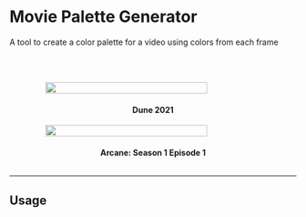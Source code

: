 <h1> Movie Palette Generator </h1>

<p>A tool to create a color palette for a video using colors from each frame</p>

<br><br>

<div style="display:flex; flex-direction:column; justify-content:center;  align-items:center;">
    <image src="samples/dune2021.png" width="75%"></image>
    <h4>Dune 2021</h4>
</div>

<div style="display:flex; flex-direction:column; justify-content:center;  align-items:center;">
    <image src="samples/Arcane_1x01.png" width="75%"></image>
    <h4>Arcane: Season 1 Episode 1</h4>
</div>



---
<h2> Usage </h2>